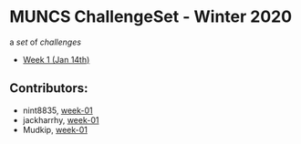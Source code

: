 # MUNCS ChallengeSet - Winter 2020

a _set_ of _challenges_

- [Week 1 (Jan 14th)](./week-01)

## Contributors:

- nint8835, [week-01](./week-01/nint8835)
- jackharrhy, [week-01](./week-01/jackharrhy)
- Mudkip, [week-01](./week-01/mudkip)

